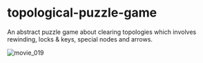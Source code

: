 # topological-puzzle-game
An abstract puzzle game about clearing topologies which involves rewinding, locks &amp; keys, special nodes and arrows.

![movie_019](https://github.com/AhmetBgr/topological-puzzle-game/assets/51510899/bcb46591-6051-4567-a6dd-34a48a3f93d4)

